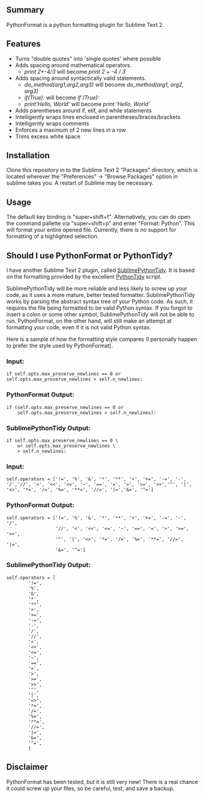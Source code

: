 ## Summary
PythonFormat is a python formatting plugin for Sublime Text 2.

## Features
* Turns "double quotes" into 'single quotes' where possible
* Adds spacing around mathematical operators.
	- *print 2+-4/3* will become *print 2 + -4 / 3*
* Adds spacing around syntactically valid statements. 
	- *do_method(arg1,arg2,arg3)* will become *do_method(arg1, arg2, arg3)* 
	- *if(True):* will become *if (True):*
	- *print'Hello, World'* will become *print 'Hello, World'*
* Adds parentheses around if, elif, and while statements
* Intelligently wraps lines enclosed in parentheses/braces/brackets
* Intelligently wraps comments
* Enforces a maximum of 2 new lines in a row
* Trims excess white space  

## Installation
Clone this repository in to the Sublime Text 2 "Packages" directory, which is located wherever the "Preferences" -> "Browse Packages" option in sublime takes you. A restart of Sublime may be necessary.

## Usage
The default key binding is "super+shift+f". Alternatively, you can do open the command pallette via "super+shift+p" and enter "Format: Python". This will format your entire opened file. Currently, there is no support for formatting of a highlighted selection.

## Should I use PythonFormat or PythonTidy?
I have another Sublime Text 2 plugin, called [SublimePythonTidy](https://github.com/davidleibovic/SublimePythonTidy). It is based on the formatting provided by the excellent [PythonTidy](http://pypi.python.org/pypi/PythonTidy) script. 

SublimePythonTidy will be more reliable and less likely to screw up your code, as it uses a more mature, better tested formatter. SublimePythonTidy works by parsing the abstract syntax tree of your Python code. As such, it requires the file being formatted to be valid Python syntax. If you forgot to insert a colon or some other symbol, SublimePythonTidy will not be able to run. PythonFormat, on the other hand, will still make an attempt at formatting your code, even if it is not valid Python syntax.

Here is a sample of how the formatting style compares (I personally happen to prefer the style used by PythonFormat).

### Input:
    if self.opts.max_preserve_newlines == 0 or self.opts.max_preserve_newlines > self.n_newlines:
### PythonFormat Output:
    if (self.opts.max_preserve_newlines == 0 or
        self.opts.max_preserve_newlines > self.n_newlines):
### SublimePythonTidy Output:
    if self.opts.max_preserve_newlines == 0 \
        or self.opts.max_preserve_newlines \
        > self.n_newlines:

### Input:
    self.operators = ['!=', '%', '&', '*', '**', '+', '+=', '-=', '-', '/','//', '<', '<<', '<=', '~', '==', '=', '>', '>=', '>>','^', '|', '<>', '*=', '/=', '%=', '**=', '//=', '|=','&=', '^=']
### PythonFormat Output:
    self.operators = ['!=', '%', '&', '*', '**', '+', '+=', '-=', '-', '/',
                      '//', '<', '<<', '<=', '~', '==', '=', '>', '>=', '>>',
                      '^', '|', '<>', '*=', '/=', '%=', '**=', '//=', '|=',
                      '&=', '^=']
### SublimePythonTidy Output:
	self.operators = [
            '!=',
            '%',
            '&',
            '*',
            '**',
            '+',
            '+=',
            '-=',
            '-',
            '/',
            '//',
            '<',
            '<<',
            '<=',
            '~',
            '==',
            '=',
            '>',
            '>=',
            '>>',
            '^',
            '|',
            '<>',
            '*=',
            '/=',
            '%=',
            '**=',
            '//=',
            '|=',
            '&=',
            '^=',
            ]

## Disclaimer
PythonFormat has been tested, but it is still very new! There is a real chance it could screw up your files, so be careful, test, and save a backup.

